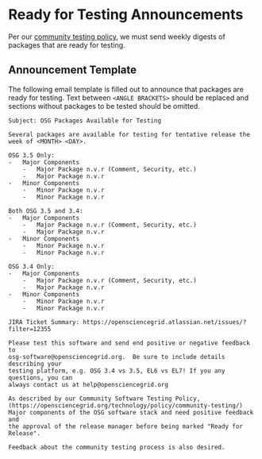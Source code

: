 Ready for Testing Announcements
===============================

Per our [community testing policy](/policy/community-testing), we must send weekly digests of packages that are ready
for testing.

Announcement Template
---------------------

The following email template is filled out to announce that packages are ready for testing.
Text between `<ANGLE BRACKETS>` should be replaced and sections without packages to be tested should be omitted.

```
Subject: OSG Packages Available for Testing
```

```
Several packages are available for testing for tentative release the
week of <MONTH> <DAY>.

OSG 3.5 Only:
-   Major Components
    -   Major Package n.v.r (Comment, Security, etc.)
    -   Major Package n.v.r
-   Minor Components
    -   Minor Package n.v.r
    -   Minor Package n.v.r

Both OSG 3.5 and 3.4:
-   Major Components
    -   Major Package n.v.r (Comment, Security, etc.)
    -   Major Package n.v.r
-   Minor Components
    -   Minor Package n.v.r
    -   Minor Package n.v.r

OSG 3.4 Only:
-   Major Components
    -   Major Package n.v.r (Comment, Security, etc.)
    -   Major Package n.v.r
-   Minor Components
    -   Minor Package n.v.r
    -   Minor Package n.v.r

JIRA Ticket Summary: https://opensciencegrid.atlassian.net/issues/?filter=12355

Please test this software and send end positive or negative feedback to
osg-software@opensciencegrid.org.  Be sure to include details describing your
testing platform, e.g. OSG 3.4 vs 3.5, EL6 vs EL7! If you any questions, you can
always contact us at help@opensciencegrid.org

As described by our Community Software Testing Policy,
(https://opensciencegrid.org/technology/policy/community-testing/)
Major components of the OSG software stack and need positive feedback and
the approval of the release manager before being marked "Ready for Release".

Feedback about the community testing process is also desired.
```
